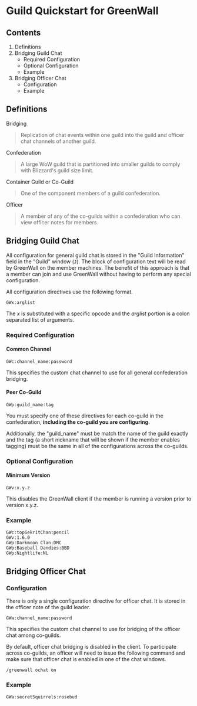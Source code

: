 
Guild Quickstart for GreenWall
==============================


Contents
--------

1. Definitions
2. Bridging Guild Chat
    - Required Configuration
    - Optional Configuration
    - Example
3. Bridging Officer Chat
    - Configuration
    - Example


Definitions
-----------

Bridging
> Replication of chat events within one guild into the guild and officer chat channels of another guild.

Confederation
> A large WoW guild that is partitioned into smaller guilds to comply with Blizzard's guild size limit.

Container Guild or Co-Guild
> One of the component members of a guild confederation.

Officer
> A member of any of the co-guilds within a confederation who can view officer notes for members.


Bridging Guild Chat
-------------------

All configuration for general guild chat is stored in the "Guild Information" field in the "Guild" window (`J`).  The block of configuration text will be read by GreenWall on the member machines.  The benefit of this approach is that a member can join and use GreenWall without having to perform any special configuration.

All configuration directives use the following format.

    GWx:arglist

The *x* is substituted with a specific opcode and the *arglist* portion is a colon separated list of arguments.

### Required Configuration ###
 
#### Common Channel ####
    
    GWc:channel_name:password

This specifies the custom chat channel to use for all general confederation bridging.

        
#### Peer Co-Guild ####

    GWp:guild_name:tag

You must specify one of these directives for each co-guild in the confederation, **including the co-guild you are configuring**.

Additionally, the "guild_name" must be match the name of the guild exactly and the tag (a short nickname that will be shown if the member enables tagging) must be the same in all of the configurations across the co-guilds.


### Optional Configuration ###

#### Minimum Version ####

    GWv:x.y.z

This disables the GreenWall client if the member is running a version prior to version x.y.z.


### Example ###

    GWc:topSekritChan:pencil
    GWv:1.6.0
    GWp:Darkmoon Clan:DMC
    GWp:Baseball Dandies:BBD
    GWp:Nightlife:NL
        

Bridging Officer Chat
---------------------

### Configuration ###

There is only a single configuration directive for officer chat.  It is stored in the officer note of the guild leader.

    GWa:channel_name:password
        
This specifies the custom chat channel to use for bridging of the officer chat among co-guilds.

By default, officer chat bridging is disabled in the client.  To participate across co-guilds, an officer will need to issue the following command and make sure that officer chat is enabled in one of the chat windows.

    /greenwall ochat on


### Example ###

    GWa:secretSquirrels:rosebud

